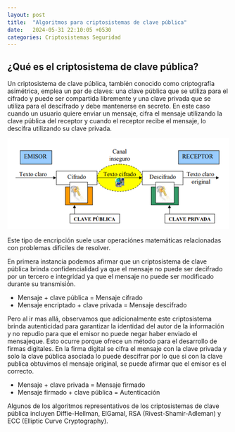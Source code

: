 ```yaml
---
layout: post
title:  "Algoritmos para criptosistemas de clave pública"
date:   2024-05-31 22:10:05 +0530
categories: Criptosistemas Seguridad
---
```


## ¿Qué es el criptosistema de clave pública?

Un criptosistema de clave pública, también conocido como criptografía asimétrica, emplea un par de claves: una clave pública que se utiliza para el cifrado y puede ser compartida libremente y una clave privada que se utiliza para el descifrado y debe mantenerse en secreto. En este caso cuando un usuario quiere enviar un mensaje, cifra el mensaje utilizando la clave pública del receptor y cuando el receptor recibe el mensaje, lo descifra utilizando su clave privada. 

![Image](/assets/c9-img-blog-asimetrico.png)

Este tipo de encripción suele usar operaciónes matemáticas relacionadas con problemas difíciles de resolver.

En primera instancia podemos afirmar que un criptosistema de clave pública brinda confidencialidad ya que el mensaje no puede ser decifrado por un tercero e integridad ya que el mensaje no puede ser modificado durante su transmisión. 
- Mensaje + clave pública = Mensaje cifrado
- Mensaje encriptado + clave privada = Mensaje descifrado

Pero al ir mas allá, observamos que adicionalmente este criptosistema brinda autenticidad para garantizar la identidad del autor de la información y no repudio para que el emisor no puede negar haber enviado el mensajeque. Esto ocurre porque ofrece un método para el desarrollo de firmas digitales. En la firma digital se cifra el mensaje con la clave privada y solo la clave pública asociada lo puede descifrar por lo que si con la clave publica obtuvimos el mensaje original, se puede afirmar que el emisor es el correcto.
- Mensaje + clave privada = Mensaje firmado
- Mensaje firmado + clave pública = Autenticación

Algunos de los algoritmos representativos de los criptosistemas de clave pública incluyen Diffie-Hellman, ElGamal, RSA (Rivest-Shamir-Adleman) y ECC (Elliptic Curve Cryptography).
